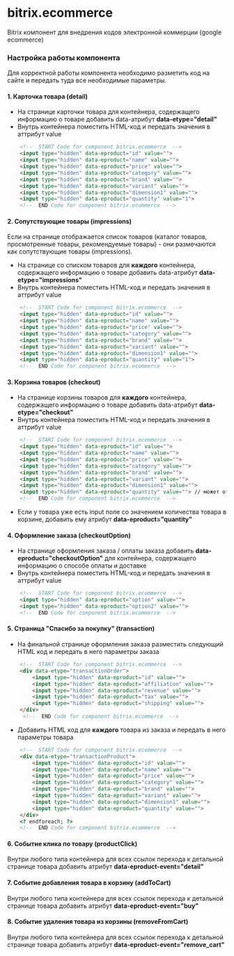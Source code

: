 # bitrix.ecommerce
Bitrix компонент для внедрения кодов электронной коммерции (google ecommerce)

### Настройка работы компонента

Для корректной работы компонента необходимо разметить код на сайте 
и передать туда все необходимые параметры.

#### 1. Карточка товара (detail)

* На странице карточки товара для контейнера, содержащего информацию 
о товаре добавить data-атрибут **data-etype="detail"**
* Внутрь контейнера поместить HTML-код и передать значения в аттрибут value
```HTML
    <!--  START Code for component bitrix.ecommerce  -->
    <input type="hidden" data-eproduct="id" value="">
    <input type="hidden" data-eproduct="name" value="">
    <input type="hidden" data-eproduct="price" value="">
    <input type="hidden" data-eproduct="category" value="">
    <input type="hidden" data-eproduct="brand" value="">
    <input type="hidden" data-eproduct="variant" value="">
    <input type="hidden" data-eproduct="dimension1" value="">
    <input type="hidden" data-eproduct="quantity" value="1">
    <!--  END Code for component bitrix.ecommerce  -->
```

#### 2. Сопутствующие товары (impressions)

Если на странице отображается список товаров (каталог товаров, просмотренные товары, рекомендуемые товары) - они 
размечаются как сопутствующие товары (impressions).

* На странице со списком товаров для **каждого** контейнера, содержащего информацию 
о товаре добавить data-атрибут **data-etype="impressions"**
* Внутрь контейнера поместить HTML-код и передать значения в аттрибут value
```HTML
    <!--  START Code for component bitrix.ecommerce  -->
    <input type="hidden" data-eproduct="id" value="">
    <input type="hidden" data-eproduct="name" value="">
    <input type="hidden" data-eproduct="price" value="">
    <input type="hidden" data-eproduct="category" value="">
    <input type="hidden" data-eproduct="brand" value="">
    <input type="hidden" data-eproduct="variant" value="">
    <input type="hidden" data-eproduct="dimension1" value="">
    <input type="hidden" data-eproduct="quantity" value="1">
    <!--  END Code for component bitrix.ecommerce  -->
```

#### 3. Корзина товаров (checkout)

* На странице корзины товаров для **каждого** контейнера, содержащего информацию 
о товаре добавить data-атрибут **data-etype="checkout"**
* Внутрь контейнера поместить HTML-код и передать значения в аттрибут value
```HTML
    <!--  START Code for component bitrix.ecommerce  -->
    <input type="hidden" data-eproduct="id" value="">
    <input type="hidden" data-eproduct="name" value="">
    <input type="hidden" data-eproduct="price" value="">
    <input type="hidden" data-eproduct="category" value="">
    <input type="hidden" data-eproduct="brand" value="">
    <input type="hidden" data-eproduct="variant" value="">
    <input type="hidden" data-eproduct="dimension1" value="">
    <input type="hidden" data-eproduct="quantity" value=""> // может отсутствовать читай след. пункт
    <!--  END Code for component bitrix.ecommerce  -->
```
* Если у товара уже есть input поле со значением количества товара в корзине, добавить ему 
атрибут **data-eproduct="quantity"** 

#### 4. Оформление заказа (checkoutOption)

* На странице оформления заказа / оплаты заказа добавить **data-eproduct="checkoutOption"** для 
контейнера, содержащего информацию о способе оплаты и доставке
* Внутрь контейнера поместить HTML-код и передать значения в аттрибут value
```HTML
    <!--  START Code for component bitrix.ecommerce  -->
    <input type="hidden" data-eproduct="option" value="">
    <input type="hidden" data-eproduct="option2" value="">
    <!--  END Code for component bitrix.ecommerce  -->
```

#### 5. Страница "Спасибо за покупку" (transaction)

* На финальной странице оформления заказа разместить следующий HTML код и передать в него параметры заказа
```HTML
    <!--  START Code for component bitrix.ecommerce  -->
    <div data-etype="transactionOrder">
        <input type="hidden" data-eproduct="id" value="">
        <input type="hidden" data-eproduct="affiliation" value="">
        <input type="hidden" data-eproduct="revenue" value="">
        <input type="hidden" data-eproduct="tax" value="">
        <input type="hidden" data-eproduct="shipping" value="">
    </div>
     <!--  END Code for component bitrix.ecommerce  -->
```
* Добавить HTML код для **каждого** товара из заказа и передать в него параметры товара
```HTML
    <!--  START Code for component bitrix.ecommerce  -->
    <div data-etype="transactionProduct">
        <input type="hidden" data-eproduct="id" value="">
        <input type="hidden" data-eproduct="name" value="">
        <input type="hidden" data-eproduct="price" value="">
        <input type="hidden" data-eproduct="category" value="">
        <input type="hidden" data-eproduct="brand" value="">
        <input type="hidden" data-eproduct="variant" value="">
        <input type="hidden" data-eproduct="dimension1" value="">
        <input type="hidden" data-eproduct="quantity" value="">
    </div>
    <? endforeach; ?>
    <!--  END Code for component bitrix.ecommerce  -->
```

#### 6. Событие клика по товару (productClick)

Внутри любого типа контейнера для всех ссылок перехода к детальной странице 
товара добавить атрибут **data-eproduct-event="detail"**

#### 7. Событие добавления товара в корзину (addToCart)

Внутри любого типа контейнера для всех ссылок перехода к детальной странице 
товара добавить атрибут **data-eproduct-event="buy"**

#### 8. Событие удаления товара из корзины (removeFromCart)

Внутри любого типа контейнера для всех ссылок перехода к детальной странице 
товара добавить атрибут **data-eproduct-event="remove_cart"**